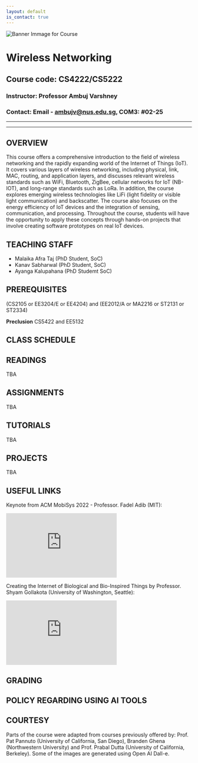 ```yaml
---
layout: default
is_contact: true
---
```


![Banner Immage for Course](cs4222_banner.png)  

# Wireless Networking  
## Course code: CS4222/CS5222  
### Instructor: Professor Ambuj Varshney
### Contact: Email - [ambujv@nus.edu.sg](mailto:ambujv@nus.edu.sg), COM3: #02-25     

----
****

## OVERVIEW  
This course offers a comprehensive introduction to the field of wireless networking and the rapidly expanding world of the Internet of Things (IoT). It covers various layers of wireless networking, including physical, link, MAC, routing, and application layers, and discusses relevant wireless standards such as WiFi, Bluetooth, ZigBee, cellular networks for IoT (NB-IOT), and long-range standards such as LoRa. In addition, the course explores emerging wireless technologies like LiFi (light fidelity or visible light communication) and backscatter. The course also focuses on the energy efficiency of IoT devices and the integration of sensing, communication, and processing. Throughout the course, students will have the opportunity to apply these concepts through hands-on projects that involve creating software prototypes on real IoT devices.
## TEACHING STAFF

* Malaika Afra Taj (PhD Student, SoC)  
* Kanav Sabharwal (PhD Student, SoC)  
* Ayanga Kalupahana (PhD Studemt SoC)

## PREREQUISITES  

(CS2105 or EE3204/E or EE4204) and (EE2012/A or MA2216 or ST2131 or ST2334)

**Preclusion** 
CS5422 and EE5132


## CLASS SCHEDULE


## READINGS
TBA

## ASSIGNMENTS
TBA

## TUTORIALS
TBA

## PROJECTS
TBA

## USEFUL LINKS

Keynote from ACM MobiSys 2022 - Professor. Fadel Adib (MIT):

<div class="video-container">
<iframe width="300" height="175" src="https://www.youtube.com/embed/EnRrdgnfqSk" title="YouTube video player" frameborder="0" allow="accelerometer; autoplay; clipboard-write; encrypted-media; gyroscope; picture-in-picture" allowfullscreen></iframe>
</div>


Creating the Internet of Biological and Bio-Inspired Things by Professor. Shyam Gollakota (University of Washington, Seattle):

<div class="video-container">
<iframe width="300" height="175" src="https://www.youtube.com/embed/1IipF1DAPEc" title="YouTube video player" frameborder="0" allow="accelerometer; autoplay; clipboard-write; encrypted-media; gyroscope; picture-in-picture" allowfullscreen></iframe>
</div>


## GRADING

## POLICY REGARDING USING AI TOOLS

## COURTESY
Parts of the course were adapted from courses previously offered by: Prof. Pat Pannuto (University of California, San Diego), Branden Ghena (Northwestern University) and Prof. Prabal Dutta (University of California, Berkeley). Some of the images are generated using Open AI Dall-e.  